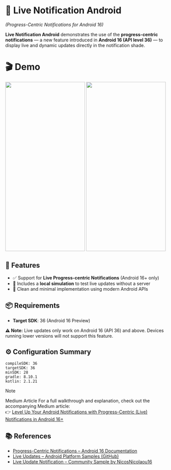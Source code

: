 <h1>📱 Live Notification Android</h1>
<p><em>(Progress-Centric Notifications for Android 16)</em></p>

<p><strong>Live Notification Android</strong> demonstrates the use of the <strong>progress-centric notifications</strong> — a new feature introduced in <strong>Android 16 (API level 36)</strong> — to display live and dynamic updates directly in the notification shade.</p>

<h1>🎬 Demo</h1>
<p align="left">
    <a title="live_notification_android_segment_style">
      <img src="https://github.com/r1n1os/Live-Notification-Android/raw/main/screenshots/live_notification_android_segment_style.gif" height="530" width="250">
    </a>
 <a title="live_notification_android_segment_point_style"> <img src="https://github.com/r1n1os/Live-Notification-Android/raw/main/screenshots/live_notification_android_segment_point_style.gif" height="530" width="250">
    </a>
</p>

<h2>🚀 Features</h2>
<ul>
  <li>✅ Support for <strong>Live Progress-centric Notifications</strong> (Android 16+ only)</li>
  <li>🧪 Includes a <strong>local simulation</strong> to test live updates without a server</li>
  <li>🧩 Clean and minimal implementation using modern Android APIs</li>
</ul>


<h2>📦 Requirements</h2>
<ul>
  <li><strong>Target SDK</strong>: 36 (Android 16 Preview)</li>
</ul>
<p><strong>⚠️ Note:</strong> Live updates only work on Android 16 (API 36) and above. Devices running lower versions will not support this feature.</p>


<h2>⚙️ Configuration Summary</h2>
<pre><code>compileSDK: 36
targetSDK: 36
minSDK: 28
gradle: 8.10.1
kotlin: 2.1.21
</code></pre>

>[!NOTE]
> Medium Article
For a full walkthrough and explanation, check out the accompanying Medium article: <br>
👉 <a href="https://r1n1os.medium.com/level-up-android-notifications-with-live-progress-centric-styles-android-16-605d34781ad1" target="_blank">Level Up Your Android Notifications with Progress-Centric (Live) Notifications in Android 16+</a></li>
>


<h2>📚 References</h2>
<ul>
  <li><a href="https://developer.android.com/about/versions/16/features/progress-centric-notifications" target="_blank">Progress-Centric Notifications – Android 16 Documentation</a></li>
  <li><a href="https://github.com/android/platform-samples/tree/main/samples/user-interface/live-updates" target="_blank">Live Updates – Android Platform Samples (GitHub)</a></li>
  <li><a href="https://github.com/NicosNicolaou16/Live_Update_Notifcation_Android" target="_blank">Live Update Notification – Community Sample by NicosNicolaou16</a></li>
</ul>
